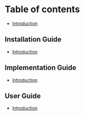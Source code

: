 # Table of contents

* [Introduction](README.md)

## Installation Guide

* [Introduction](installation-guide/untitled.md)

## Implementation Guide

* [Introduction](implementation-guide/untitled.md)

## User Guide

* [Introduction](user-guide/untitled.md)

